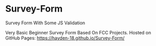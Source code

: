 # Survey-Form
Survey Form With Some JS Validation

Very Basic Beginner Survey Form Based On FCC Projects.
Hosted on GitHub Pages: https://hayden-18.github.io/Survey-Form/
